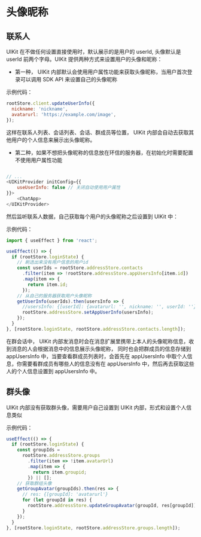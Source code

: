# 头像昵称

## 联系人

UIKit 在不做任何设置直接使用时，默认展示的是用户的 userId, 头像默认是 userId 前两个字母。UIKit 提供两种方式来设置用户的头像和昵称：

- 第一种， UIKit 内部默认会使用用户属性功能来获取头像昵称，当用户首次登录可以调用 SDK API 来设置自己的头像昵称

示例代码：

```javascript
rootStore.client.updateUserInfo({
  nickname: 'nickname',
  avatarurl: 'https://example.com/image',
});
```

这样在联系人列表、会话列表、会话、群成员等位置， UIKit 内部会自动去获取其他用户的个人信息来展示出头像昵称。

- 第二种，如果不想把头像昵称的信息放在环信的服务器，在初始化时需要配置不使用用户属性功能

```javascript

// ...
<UIKitProvider initConfig={{
    useUserInfo: false // 关闭自动使用用户属性
}}>
    <ChatApp>
</UIKitProvider>

```

然后监听联系人数据，自己获取每个用户的头像昵称之后设置到 UIKit 中：

示例代码：

```jsx
import { useEffect } from 'react';

useEffect(() => {
  if (rootStore.loginState) {
    // 刷选出来没有用户信息的用户id
    const userIds = rootStore.addressStore.contacts
      .filter(item => !rootStore.addressStore.appUsersInfo[item.id])
      .map(item => {
        return item.id;
      });
    // 从自己的服务器获取用户头像昵称
    getUserInfo(userIds).then(usersInfo => {
      //usersInfo: {[userId]: {avatarurl: '', nickname: '', userId: ''}}
      rootStore.addressStore.setAppUserInfo(usersInfo);
    });
  }
}, [rootStore.loginState, rootStore.addressStore.contacts.length]);
```

在群会话中， UIKit 内部发消息时会在消息扩展里携带上本人的头像昵称信息，收到消息的人会根据消息中的信息展示头像昵称， 同时也会把群成员的信息存储到 appUsersInfo 中，当要查看群成员列表时，会首先在 appUsersInfo 中取个人信息，你需要看群成员有哪些人的信息没有在 appUsersInfo 中，然后再去获取这些人的个人信息设置到 appUsersInfo 中。

## 群头像

UIKit 内部没有获取群头像，需要用户自己设置到 UIKit 内部，形式和设置个人信息类似

示例代码：

```jsx
useEffect(() => {
  if (rootStore.loginState) {
    const groupIds =
      rootStore.addressStore.groups
        .filter(item => !item.avatarUrl)
        .map(item => {
          return item.groupid;
        }) || [];
    // 获取群组头像
    getGroupAvatar(groupIds).then(res => {
      // res: {[groupId]: 'avatarurl'}
      for (let groupId in res) {
        rootStore.addressStore.updateGroupAvatar(groupId, res[groupId]);
      }
    });
  }
}, [rootStore.loginState, rootStore.addressStore.groups.length]);
```
